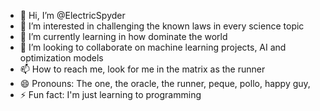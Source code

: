 - 👋 Hi, I’m @ElectricSpyder
- 👀 I’m interested in challenging the known laws in every science topic
- 🌱 I’m currently learning in how dominate the world
- 💞️ I’m looking to collaborate on machine learning projects, AI and optimization models
- 📫 How to reach me, look for me in the matrix as the runner
- 😄 Pronouns: The one, the oracle, the runner, peque, pollo, happy guy, 
- ⚡ Fun fact: I'm just learning to programming

<!---
ElectricSpyder/ElectricSpyder is a ✨ special ✨ repository because its `README.md` (this file) appears on your GitHub profile.
You can click the Preview link to take a look at your changes.
--->
